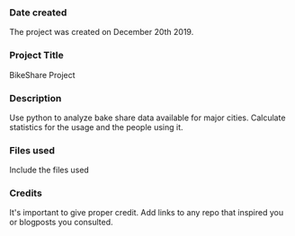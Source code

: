 ### Date created
The project was created on December 20th 2019.

### Project Title
BikeShare Project

### Description
Use python to analyze bake share data available for major cities.
Calculate statistics for the usage and the people using it.

### Files used
Include the files used

### Credits
It's important to give proper credit. Add links to any repo that inspired you or blogposts you consulted.

